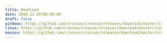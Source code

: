```yaml
---
title: Download
date: 2018-11-25T00:00:00
draft: false
windows: https://github.com/crossuo/crossuo/releases/download/master/crossuo-win64-master.zip
linux: https://github.com/crossuo/crossuo/releases/download/master/crossuo-linux-master.tgz
macosx: https://github.com/crossuo/crossuo/releases/download/master/crossuo-osx-master.zip
---
```

